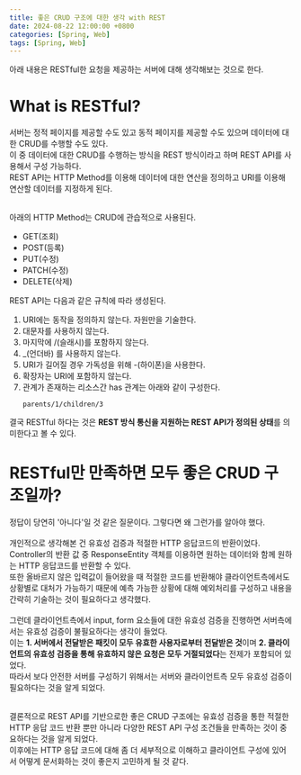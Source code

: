 ```yaml
---
title: 좋은 CRUD 구조에 대한 생각 with REST
date: 2024-08-22 12:00:00 +0800
categories: [Spring, Web]
tags: [Spring, Web]
---
```


아래 내용은 RESTful한 요청을 제공하는 서버에 대해 생각해보는 것으로 한다.

# **What is RESTful?**

서버는 정적 페이지를 제공할 수도 있고 동적 페이지를 제공할 수도 있으며 데이터에 대한 CRUD를 수행할 수도 있다. <br>
이 중 데이터에 대한 CRUD를 수행하는 방식을 REST 방식이라고 하며 REST API를 사용해서 구성 가능하다.<br>
REST API는 HTTP Method를 이용해 데이터에 대한 연산을 정의하고 URI를 이용해 연산할 데이터를 지정하게 된다. <br><br>

아래의 HTTP Method는 CRUD에 관습적으로 사용된다.

- GET(조회)
- POST(등록)
- PUT(수정)
- PATCH(수정)
- DELETE(삭제)
  <br>

REST API는 다음과 같은 규칙에 따라 생성된다.

1. URI에는 동작을 정의하지 않는다. 자원만을 기술한다.
2. 대문자를 사용하지 않는다.
3. 마지막에 /(슬래시)를 포함하지 않는다.
4. \_(언더바) 를 사용하지 않는다.
5. URI가 길어질 경우 가독성을 위해 -(하이폰)을 사용한다.
6. 확장자는 URI에 포함하지 않는다.
7. 관계가 존재하는 리소스간 has 관계는 아래와 같이 구성한다.
   ```
   parents/1/children/3
   ```

결국 RESTful 하다는 것은 **REST 방식 통신을 지원하는 REST API가 정의된 상태**를 의미한다고 볼 수 있다.

# **RESTful만 만족하면 모두 좋은 CRUD 구조일까?**

정답이 당연히 '아니다'일 것 같은 질문이다. 그렇다면 왜 그런가를 알아야 했다. <br><br>
개인적으로 생각해본 건 유효성 검증과 적절한 HTTP 응답코드의 반환이었다. <br>
Controller의 반환 값 중 ResponseEntity 객체를 이용하면 원하는 데이터와 함께 원하는 HTTP 응답코드를 반환할 수 있다.<br>
또한 올바르지 않은 입력값이 들어왔을 때 적절한 코드를 반환해야 클라이언트측에서도 상황별로 대처가 가능하기 때문에 예측 가능한 상황에 대해 예외처리를 구성하고 내용을 간략히 기술하는 것이 필요하다고 생각했다.<br><br>
그런데 클라이언트측에서 input, form 요소들에 대한 유효성 검증을 진행하면 서버측에서는 유효성 검증이 불필요하다는 생각이 들었다.<br>
이는 **1. 서버에서 전달받은 패킷이 모두 유효한 사용자로부터 전달받은 것**이며 **2. 클라이언트의 유효성 검증을 통해 유효하지 않은 요청은 모두 거절되었다**는 전제가 포함되어 있었다.<br>
따라서 보다 안전한 서버를 구성하기 위해서는 서버와 클라이언트측 모두 유효성 검증이 필요하다는 것을 알게 되었다.<br><br>

결론적으로 REST API를 기반으로한 좋은 CRUD 구조에는 유효성 검증을 통한 적절한 HTTP 응답 코드 반환 뿐만 아니라 다양한 REST API 구성 조건들을 만족하는 것이 중요하다는 것을 알게 되었다.<br>
이후에는 HTTP 응답 코드에 대해 좀 더 세부적으로 이해하고 클라이언트 구성에 있어서 어떻게 문서화하는 것이 좋은지 고민하게 될 것 같다.
